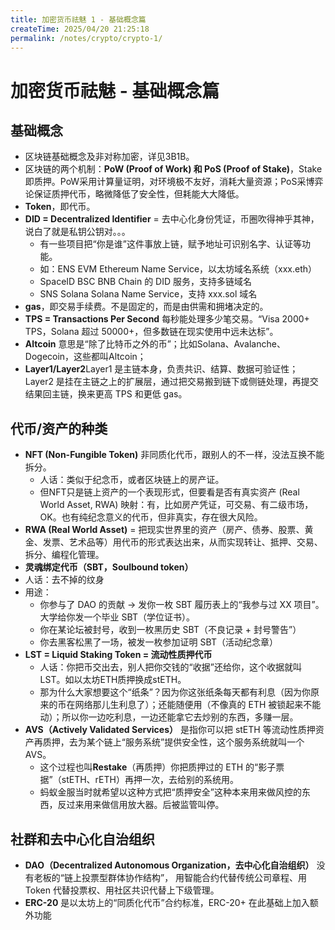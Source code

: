 ```yaml
---
title: 加密货币祛魅 1 - 基础概念篇
createTime: 2025/04/20 21:25:18
permalink: /notes/crypto/crypto-1/
---
```


# 加密货币祛魅 - 基础概念篇

## 基础概念
- 区块链基础概念及非对称加密，详见3B1B。
- 区块链的两个机制：**PoW (Proof of Work) **和** PoS (Proof of Stake)**，Stake即质押。PoW采用计算量证明，对环境极不友好，消耗大量资源；PoS采博弈论保证质押代币，略微降低了安全性，但耗能大大降低。
- **Token**，即代币。
- **DID = Decentralized Identifier** = 去中心化身份凭证，币圈吹得神乎其神，说白了就是私钥公钥对。。。
  - 有一些项目把“你是谁”这件事放上链，赋予地址可识别名字、认证等功能。
  - 如：ENS    EVM    Ethereum Name Service，以太坊域名系统（xxx.eth）
  - SpaceID    BSC    BNB Chain 的 DID 服务，支持多链域名
  - SNS    Solana    Solana Name Service，支持 xxx.sol 域名
- **gas**，即交易手续费。不是固定的，而是由供需和拥堵决定的。
- **TPS = Transactions Per Second** 每秒能处理多少笔交易。“Visa   2000+ TPS，Solana 超过 50000+，但多数链在现实使用中远未达标”。
- **Altcoin** 意思是“除了比特币之外的币”；比如Solana、Avalanche、Dogecoin，这些都叫Altcoin；
-  **Layer1/Layer2**Layer1 是主链本身，负责共识、结算、数据可验证性；Layer2 是挂在主链之上的扩展层，通过把交易搬到链下或侧链处理，再提交结果回主链，换来更高 TPS 和更低 gas。

## 代币/资产的种类
- **NFT (Non-Fungible Token)** 非同质化代币，跟别人的不一样，没法互换不能拆分。
  - 人话：类似于纪念币，或者区块链上的房产证。
  - 但NFT只是链上资产的一个表现形式，但要看是否有真实资产 (Real World Asset, RWA) 映射：有，比如房产凭证，可交易、有二级市场，OK。也有纯纪念意义的代币，但非真实，存在很大风险。
- **RWA (Real World Asset)** = 把现实世界里的资产（房产、债券、股票、黄金、发票、艺术品等）用代币的形式表达出来，从而实现转让、抵押、交易、拆分、编程化管理。
- **灵魂绑定代币（SBT，Soulbound token）**
 - 人话：去不掉的纹身
  - 用途：
    - 你参与了 DAO 的贡献 → 发你一枚 SBT    履历表上的“我参与过 XX 项目”。大学给你发一个毕业 SBT（学位证书）。
    - 你在某论坛被封号，收到一枚黑历史 SBT（不良记录 + 封号警告”）
    - 你去黑客松黑了一场，被发一枚参加证明 SBT（活动纪念章）
- **LST = Liquid Staking Token = 流动性质押代币** 
   - 人话：你把币交出去，别人把你交钱的“收据”还给你，这个收据就叫 LST。如以太坊ETH质押换成stETH。
   - 那为什么大家想要这个“纸条”？因为你这张纸条每天都有利息（因为你原来的币在网络那儿生利息了）；还能随便用（不像真的 ETH 被锁起来不能动）；所以你一边吃利息，一边还能拿它去炒别的东西，多赚一层。
- **AVS（Actively Validated Services）** 是指你可以把 stETH 等流动性质押资产再质押，去为某个链上“服务系统”提供安全性，这个服务系统就叫一个 AVS。
  - 这个过程也叫**Restake**（再质押）你把质押过的 ETH 的“影子票据”（stETH、rETH）再押一次，去给别的系统用。
  - 蚂蚁金服当时就希望以这种方式把“质押安全”这种本来用来做风控的东西，反过来用来做信用放大器。后被监管叫停。

## 社群和去中心化自治组织
- **DAO（Decentralized Autonomous Organization，去中心化自治组织）** 没有老板的“链上投票型群体协作结构”，
用智能合约代替传统公司章程、用 Token 代替投票权、用社区共识代替上下级管理。
- **ERC-20** 是以太坊上的“同质化代币”合约标准，ERC-20+ 在此基础上加入额外功能